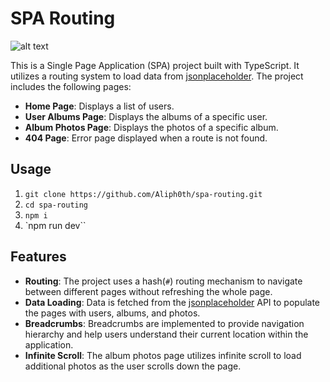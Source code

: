 # SPA Routing

![alt text](https://i.imgur.com/v4eq2ia.png)

This is a Single Page Application (SPA) project built with TypeScript. It utilizes a routing system to load data from [jsonplaceholder](https://jsonplaceholder.typicode.com). The project includes the following pages:

-  **Home Page**: Displays a list of users.
-  **User Albums Page**: Displays the albums of a specific user.
-  **Album Photos Page**: Displays the photos of a specific album.
-  **404 Page**: Error page displayed when a route is not found.

## Usage

1) `git clone https://github.com/Aliph0th/spa-routing.git`
2) `cd spa-routing`
3) `npm i`
4) `npm run dev``

## Features

-  **Routing**: The project uses a hash(`#`) routing mechanism to navigate between different pages without refreshing the whole page.
-  **Data Loading**: Data is fetched from the [jsonplaceholder](https://jsonplaceholder.typicode.com) API to populate the pages with users, albums, and photos.
-  **Breadcrumbs**: Breadcrumbs are implemented to provide navigation hierarchy and help users understand their current location within the application.
-  **Infinite Scroll**: The album photos page utilizes infinite scroll to load additional photos as the user scrolls down the page.
